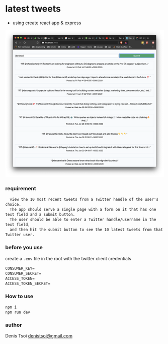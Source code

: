 # latest tweets

- using create react app & express

![screenshot](screenshot.png)

### requirement
```
  view the 10 most recent tweets from a Twitter handle of the user's choice. 
  The app should serve a single page with a form on it that has one text field and a submit button. 
  The user should be able to enter a Twitter handle/username in the text field, 
  and then hit the submit button to see the 10 latest tweets from that Twitter user.
```

### before you use

create a `.env` file in the root with the twitter client credentials

``` .env
CONSUMER_KEY=
CONSUMER_SECRET=
ACCESS_TOKEN=
ACCESS_TOKEN_SECRET=
```

### How to use
```
npm i 
npm run dev
```

### author
Denis Tsoi <denistsoi@gmail.com>
